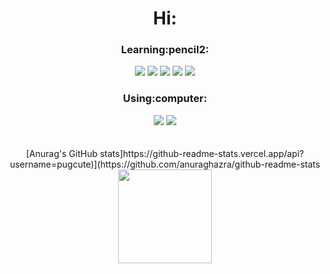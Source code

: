 

<h1 align="center">Hi:</h1>

<h3 align="center">Learning:pencil2:</h3>

<div align="center">
<img src="https://img.shields.io/badge/Python-3776AB?style=flat-square&logo=Python&logoColor=white"/> <img src="https://img.shields.io/badge/HTML5-E34F26?style=flat-square&logo=HTML5&logoColor=white"/> <img src="https://img.shields.io/badge/CSS3-1572B6?style=flat-square&logo=CSS3&logoColor=white"/> <img src="https://img.shields.io/badge/Django-092E20?style=flat-square&logo=Django&logoColor=white"/> <img src="https://img.shields.io/badge/SQLite-003B57?style=flat-square&logo=SQLite&logoColor=white"/> </div>


<h3 align="center">Using:computer:</h3>


<div align="center">
<img src="https://img.shields.io/badge/VisualStudioCode-007ACC?style=flat-square&logo=VisualStudioCode&logoColor=white"/> <img src="https://img.shields.io/badge/PyCharm-C3FC23?style=flat-square&logo=PyCharm&logoColor=black"/>  </div>

<br>
<br>
<div align="center">
  [Anurag's GitHub stats]https://github-readme-stats.vercel.app/api?username=pugcute)](https://github.com/anuraghazra/github-readme-stats
  <a href="https://solved.ac/profile/pugcute">
    <img height="150em" src="http://mazassumnida.wtf/api/v2/generate_badge?boj=pugcute" ></a>
</div>

<br>



